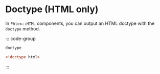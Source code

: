 # Doctype (HTML only)

In `Phlex::HTML` components, you can output an HTML doctype with the `doctype` method.

::: code-group

```ruby [Phlex]
doctype
```

```html [HTML]
<!doctype html>
```

:::
